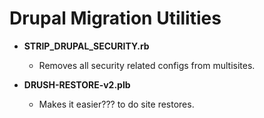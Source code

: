 # Drupal Migration Utilities

* **STRIP_DRUPAL_SECURITY.rb**
  * Removes all security related configs from multisites.
  
* **DRUSH-RESTORE-v2.plb**
  * Makes it easier??? to do site restores.
